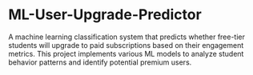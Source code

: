 # ML-User-Upgrade-Predictor
A machine learning classification system that predicts whether free-tier students will upgrade to paid subscriptions based on their engagement metrics. This project implements various ML models to analyze student behavior patterns and identify potential premium users.
